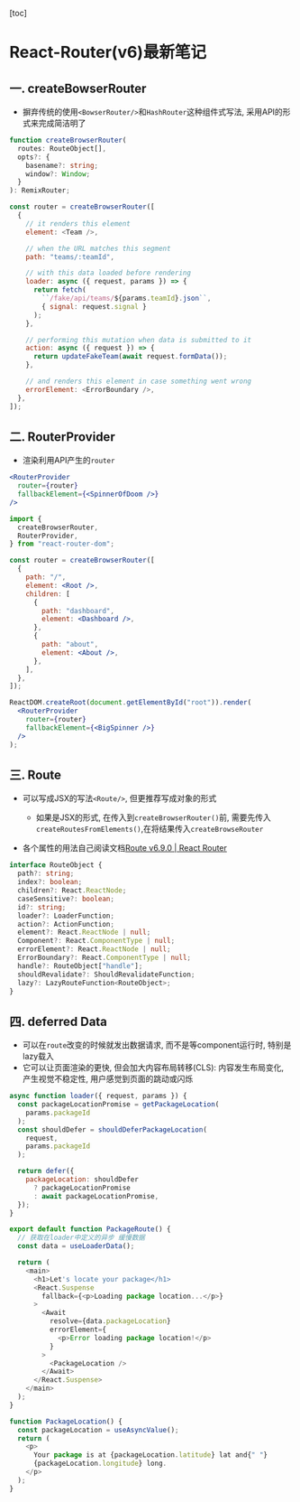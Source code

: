 [toc]

# React-Router(v6)最新笔记

## 一. createBowserRouter

- 摒弃传统的使用`<BowserRouter/>`和`HashRouter`这种组件式写法, 采用API的形式来完成简洁明了

```ts
function createBrowserRouter(
  routes: RouteObject[],
  opts?: {
    basename?: string;
    window?: Window;
  }
): RemixRouter;
```

```js
const router = createBrowserRouter([
  {
    // it renders this element
    element: <Team />,

    // when the URL matches this segment
    path: "teams/:teamId",

    // with this data loaded before rendering
    loader: async ({ request, params }) => {
      return fetch(
        ``/fake/api/teams/${params.teamId}.json``,
        { signal: request.signal }
      );
    },

    // performing this mutation when data is submitted to it
    action: async ({ request }) => {
      return updateFakeTeam(await request.formData());
    },

    // and renders this element in case something went wrong
    errorElement: <ErrorBoundary />,
  },
]);
```



## 二. RouterProvider

- 渲染利用API产生的`router`

```jsx
<RouterProvider
  router={router}
  fallbackElement={<SpinnerOfDoom />}
/>
```

```jsx
import {
  createBrowserRouter,
  RouterProvider,
} from "react-router-dom";

const router = createBrowserRouter([
  {
    path: "/",
    element: <Root />,
    children: [
      {
        path: "dashboard",
        element: <Dashboard />,
      },
      {
        path: "about",
        element: <About />,
      },
    ],
  },
]);

ReactDOM.createRoot(document.getElementById("root")).render(
  <RouterProvider
    router={router}
    fallbackElement={<BigSpinner />}
  />
);
```





## 三. Route

- 可以写成JSX的写法`<Route/>`, 但更推荐写成对象的形式
  - 如果是JSX的形式, 在传入到`createBrowserRouter()`前, 需要先传入` createRoutesFromElements()`,在将结果传入`createBrowseRouter`

- 各个属性的用法自己阅读文档[Route v6.9.0 | React Router](https://reactrouter.com/en/main/route/route#index)

```ts
interface RouteObject {
  path?: string;
  index?: boolean;
  children?: React.ReactNode;
  caseSensitive?: boolean;
  id?: string;
  loader?: LoaderFunction;
  action?: ActionFunction;
  element?: React.ReactNode | null;
  Component?: React.ComponentType | null;
  errorElement?: React.ReactNode | null;
  ErrorBoundary?: React.ComponentType | null;
  handle?: RouteObject["handle"];
  shouldRevalidate?: ShouldRevalidateFunction;
  lazy?: LazyRouteFunction<RouteObject>;
}
```





## 四. deferred Data

- 可以在`route`改变的时候就发出数据请求, 而不是等component运行时, 特别是lazy载入
- 它可以让页面渲染的更快, 但会加大内容布局转移(CLS): 内容发生布局变化, 产生视觉不稳定性, 用户感觉到页面的跳动或闪烁 

```js
async function loader({ request, params }) {
  const packageLocationPromise = getPackageLocation(
    params.packageId
  );
  const shouldDefer = shouldDeferPackageLocation(
    request,
    params.packageId
  );

  return defer({
    packageLocation: shouldDefer
      ? packageLocationPromise
      : await packageLocationPromise,
  });
}
```

```js
export default function PackageRoute() {
  // 获取在loader中定义的异步 缓慢数据
  const data = useLoaderData();

  return (
    <main>
      <h1>Let's locate your package</h1>
      <React.Suspense
        fallback={<p>Loading package location...</p>}
      >
        <Await
          resolve={data.packageLocation}
          errorElement={
            <p>Error loading package location!</p>
          }
        >
          <PackageLocation />
        </Await>
      </React.Suspense>
    </main>
  );
}

function PackageLocation() {
  const packageLocation = useAsyncValue();
  return (
    <p>
      Your package is at {packageLocation.latitude} lat and{" "}
      {packageLocation.longitude} long.
    </p>
  );
}
```

